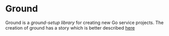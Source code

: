 # Ground 
Ground is a _ground-setup library_ for creating new Go service projects. The creation of ground has a story which is better described [here](_nocode/docs/history.md)

